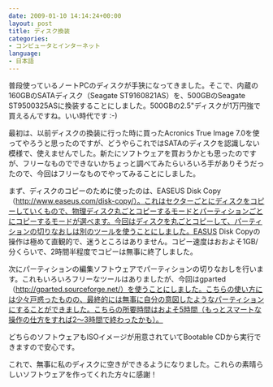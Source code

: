 ```yaml
---
date: 2009-01-10 14:14:24+00:00
layout: post
title: ディスク換装
categories:
- コンピュータとインターネット
language:
- 日本語
---
```


普段使っているノートPCのディスクが手狭になってきました。そこで、内蔵の160GBのSATAディスク（Seagate ST9160821AS）を、500GBのSeagate ST9500325ASに換装することにしました。500GBの2.5"ディスクが1万円強で買えるんですね。いい時代です :-)

最初は、以前ディスクの換装に行った時に買ったAcronics True Image 7.0を使ってやろうと思ったのですが、どうやらこれではSATAのディスクを認識しない模様で、使えませんでした。新たにソフトウェアを買おうかとも思ったのですが、フリーなものでできないかちょっと調べてみたらいろいろ手がありそうだったので、今回はフリーなものでやってみることにしました。

まず、ディスクのコピーのために使ったのは、EASEUS Disk Copy （http://www.easeus.com/disk-copy/）。これはセクターごとにディスクをコピーしていくもので、物理ディスク丸ごとコピーするモードとパーティションごとにコピーするモードが選べます。今回はディスクを丸ごとコピーして、パーティションの切りなおしは別のツールを使うことにしました。EASUS Disk Copyの操作は極めて直観的で、迷うところはありません。コピー速度はおおよそ1GB/分くらいで、2時間半程度でコピーは無事に終了しました。

次にパーティションの編集ソフトウェアでパーティションの切りなおしを行います。これもいろいろフリーなツールはありましたが、今回はgparted（http://gparted.sourceforge.net/）を使うことにしました。こちらの使い方には少々戸惑ったものの、最終的には無事に自分の意図したようなパーティションにすることができました。こちらの所要時間はおよそ5時間（もっとスマートな操作の仕方をすれば2～3時間で終わったかも）。

どちらのソフトウェアもISOイメージが用意されていてBootable CDから実行できますので安心です。

これで、無事に私のディスクに空きができるようになりました。これらの素晴らしいソフトウェアを作ってくれた方々に感謝！
